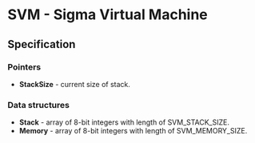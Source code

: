 # SVM - Sigma Virtual Machine

## Specification

### Pointers

* **StackSize** - current size of stack.

### Data structures

* **Stack** - array of 8-bit integers with length of SVM_STACK_SIZE.
* **Memory** - array of 8-bit integers with length of SVM_MEMORY_SIZE.
